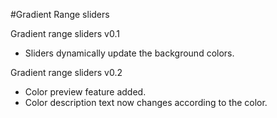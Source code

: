 #Gradient Range sliders

Gradient range sliders v0.1
- Sliders dynamically update the background colors.

Gradient range sliders v0.2
- Color preview feature added.
- Color description text now changes according to the color.
